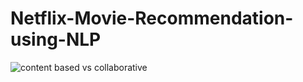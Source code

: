 # Netflix-Movie-Recommendation-using-NLP

![content based vs collaborative](https://user-images.githubusercontent.com/25379742/105794143-69b28500-5f58-11eb-80f3-7b90745430d8.jpg)
